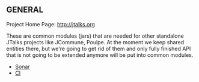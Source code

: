 GENERAL
---------------------------------------------------------
Project Home Page: http://jtalks.org

These are common modules (jars) that are needed for other standalone JTalks projects like JCommune, Poulpe. At the moment we keep shared entities there, but we're going to get rid of them and only fully finished API that is not going to be extended anymore will be put into common modules.

* [Sonar](http://sonar.jtalks.org/dashboard/index/911)
* [CI](http://ci.jtalks.org/view/Common)
